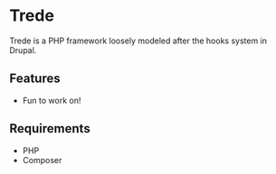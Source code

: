 # Trede

Trede is a PHP framework loosely modeled after the hooks system in Drupal.

## Features

- Fun to work on!

## Requirements

- PHP
- Composer
